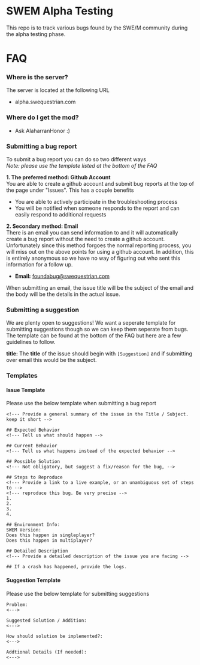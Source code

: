 # SWEM Alpha Testing
   
This repo is to track various bugs found by the SWE/M community during the alpha testing phase.

# FAQ

### Where is the server?
The server is located at the following URL   
- alpha.swequestrian.com   

### Where do I get the mod?   
- Ask AlaharranHonor :)   

### Submitting a bug report
To submit a bug report you can do so two different ways   
*Note: please use the template listed at the bottom of the FAQ*   

**1. The preferred method: Github Account**   
You are able to create a github account and submit bug reports at the top of the page under "Issues". This has a couple benefits
- You are able to actively participate in the troubleshooting process   
- You will be notified when someone responds to the report and can easily respond to additional requests   

**2. Secondary method: Email**   
There is an email you can send information to and it will automatically create a bug report without the need to create a github account. Unfortunately since this method forgoes the normal reporting process, you will miss out on the above points for using a github account. In addition, this is entirely anonymous so we have no way of figuring out who sent this information for a follow up.    
- **Email:** foundabug@swequestrian.com   

When submitting an email, the issue title will be the subject of the email and the body will be the details in the actual issue.   

### Submitting a suggestion
We are plenty open to suggestions!
We want a seperate template for submitting suggestions though so we can keep them seperate from bugs.   
The template can be found at the bottom of the FAQ but here are a few guidelines to follow.

**title:** The **title** of the issue should begin with `[Suggestion]` and if submitting over email this would be the subject.   

### Templates

#### Issue Template
Please use the below template when submitting a bug report   
```
<!--- Provide a general summary of the issue in the Title / Subject. keep it short -->

## Expected Behavior
<!--- Tell us what should happen -->

## Current Behavior
<!--- Tell us what happens instead of the expected behavior -->

## Possible Solution
<!--- Not obligatory, but suggest a fix/reason for the bug, -->

## Steps to Reproduce
<!--- Provide a link to a live example, or an unambiguous set of steps to -->
<!--- reproduce this bug. Be very precise -->
1.
2.
3.
4.

## Environment Info:
SWEM Version: 
Does this happen in singleplayer?
Does this happen in multiplayer?

## Detailed Description
<!--- Provide a detailed description of the issue you are facing -->

## If a crash has happened, provide the logs.
```

#### Suggestion Template
Please use the below template for submitting suggestions   
```
Problem:
<--->

Suggested Solution / Addition:
<--->

How should solution be implemented?:
<--->

Addtional Details (If needed):
<--->
```